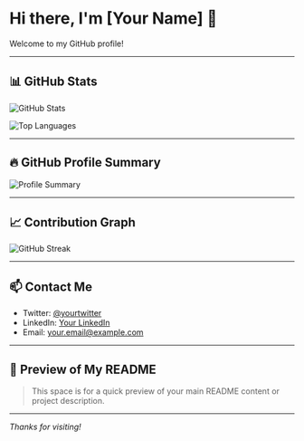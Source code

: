 # Hi there, I'm [Your Name] 👋

Welcome to my GitHub profile!

---

## 📊 GitHub Stats

![GitHub Stats](https://github-readme-stats.vercel.app/api?username=davide112233&show_icons=true&theme=radical)

![Top Languages](https://github-readme-stats.vercel.app/api/top-langs/?username=davide112233&layout=compact&theme=radical)

---

## 🔥 GitHub Profile Summary

![Profile Summary](https://github-profile-summary-cards.vercel.app/api/cards/profile-details?username=davide112233)

---

## 📈 Contribution Graph

![GitHub Streak](https://github-readme-streak-stats.herokuapp.com/?user=davide112233&theme=radical)

---

## 📫 Contact Me

- Twitter: [@yourtwitter](https://twitter.com/yourtwitter)
- LinkedIn: [Your LinkedIn](https://linkedin.com/in/yourlinkedin)
- Email: your.email@example.com

---

## 📄 Preview of My README

<!-- You can embed a snippet of your README here manually or use GitHub's include feature if available -->

> This space is for a quick preview of your main README content or project description.

---

*Thanks for visiting!*

